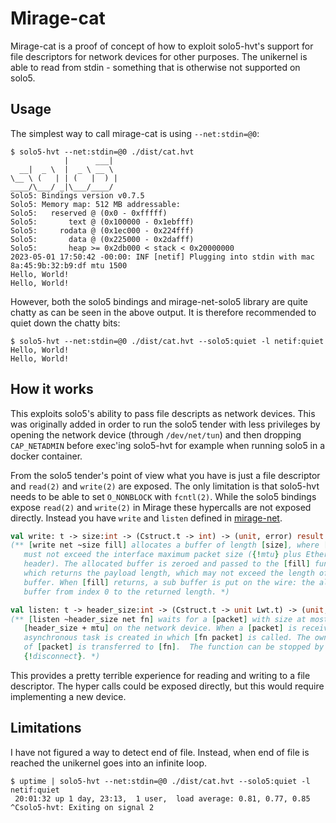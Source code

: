 # Mirage-cat

Mirage-cat is a proof of concept of how to exploit solo5-hvt's support for file descriptors for network devices for other purposes. The unikernel is able to read from stdin - something that is otherwise not supported on solo5.

## Usage

The simplest way to call mirage-cat is using `--net:stdin=@0`:

    $ solo5-hvt --net:stdin=@0 ./dist/cat.hvt
                |      ___|
      __|  _ \  |  _ \ __ \
    \__ \ (   | | (   |  ) |
    ____/\___/ _|\___/____/
    Solo5: Bindings version v0.7.5
    Solo5: Memory map: 512 MB addressable:
    Solo5:   reserved @ (0x0 - 0xfffff)
    Solo5:       text @ (0x100000 - 0x1ebfff)
    Solo5:     rodata @ (0x1ec000 - 0x224fff)
    Solo5:       data @ (0x225000 - 0x2dafff)
    Solo5:       heap >= 0x2db000 < stack < 0x20000000
    2023-05-01 17:50:42 -00:00: INF [netif] Plugging into stdin with mac 8a:45:9b:32:b9:df mtu 1500
    Hello, World!
    Hello, World!

However, both the solo5 bindings and mirage-net-solo5 library are quite chatty as can be seen in the above output. It is therefore recommended to quiet down the chatty bits:

    $ solo5-hvt --net:stdin=@0 ./dist/cat.hvt --solo5:quiet -l netif:quiet
    Hello, World!
    Hello, World!

## How it works

This exploits solo5's ability to pass file descripts as network devices. This was originally added in order to run the solo5 tender with less privileges by opening the network device (through `/dev/net/tun`) and then dropping `CAP_NETADMIN` before exec'ing solo5-hvt for example when running solo5 in a docker container.

From the solo5 tender's point of view what you have is just a file descriptor and `read(2)` and `write(2)` are exposed. The only limitation is that solo5-hvt needs to be able to set `O_NONBLOCK` with `fcntl(2)`. While the solo5 bindings expose `read(2)` and `write(2)` in Mirage these hypercalls are not exposed directly. Instead you have `write` and `listen` defined in [mirage-net](https://github.com/mirage/mirage-net/blob/3f75f8afbbc4b11536a04cd45eb95f46c9b5210b/src/mirage_net.mli#L60-L73).

```OCaml
val write: t -> size:int -> (Cstruct.t -> int) -> (unit, error) result Lwt.t
(** [write net ~size fill] allocates a buffer of length [size], where [size]
   must not exceed the interface maximum packet size ({!mtu} plus Ethernet
   header). The allocated buffer is zeroed and passed to the [fill] function
   which returns the payload length, which may not exceed the length of the
   buffer. When [fill] returns, a sub buffer is put on the wire: the allocated
   buffer from index 0 to the returned length. *)

val listen: t -> header_size:int -> (Cstruct.t -> unit Lwt.t) -> (unit, error) result Lwt.t
(** [listen ~header_size net fn] waits for a [packet] with size at most
   [header_size + mtu] on the network device. When a [packet] is received, an
   asynchronous task is created in which [fn packet] is called. The ownership
   of [packet] is transferred to [fn].  The function can be stopped by calling
   {!disconnect}. *)
```

This provides a pretty terrible experience for reading and writing to a file descriptor.
The hyper calls could be exposed directly, but this would require implementing a new device.

## Limitations

I have not figured a way to detect end of file. Instead, when end of file is reached the unikernel goes into an infinite loop.

    $ uptime | solo5-hvt --net:stdin=@0 ./dist/cat.hvt --solo5:quiet -l netif:quiet
     20:01:32 up 1 day, 23:13,  1 user,  load average: 0.81, 0.77, 0.85
    ^Csolo5-hvt: Exiting on signal 2
